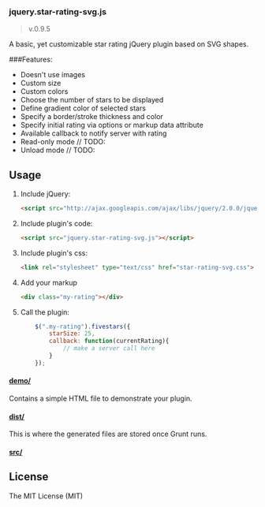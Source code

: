 ### jquery.star-rating-svg.js
>v.0.9.5

A basic, yet customizable star rating jQuery plugin based on SVG shapes.

###Features:
* Doesn't use images
* Custom size
* Custom colors
* Choose the number of stars to be displayed
* Define gradient color of selected stars
* Specify a border/stroke thickness and color
* Specify initial rating via options or markup data attribute
* Available callback to notify server with rating
* Read-only mode // TODO:
* Unload mode // TODO:

## Usage

1. Include jQuery:

	```html
	<script src="http://ajax.googleapis.com/ajax/libs/jquery/2.0.0/jquery.min.js"></script>
	```

2. Include plugin's code:

	```html
	<script src="jquery.star-rating-svg.js"></script>
	```

2. Include plugin's css:

	```html
    <link rel="stylesheet" type="text/css" href="star-rating-svg.css">
	```

3. Add your markup

    ```html
    <div class="my-rating"></div>
    ```

4. Call the plugin:

	```javascript
        $(".my-rating").fivestars({
            starSize: 25,
            callback: function(currentRating){
                // make a server call here
            }
        });
	```

#### [demo/](https://github.com/nashio/star-rating-svg/blob/master/demo/index.html)

Contains a simple HTML file to demonstrate your plugin.

#### [dist/](https://github.com/nashio/star-rating-svg/tree/master/dist)

This is where the generated files are stored once Grunt runs.

#### [src/](https://github.com/nashio/star-rating-svg/tree/master/src)



License
------------
The MIT License (MIT)
